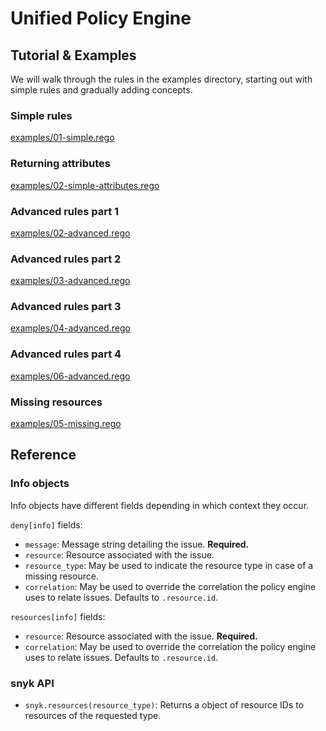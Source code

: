 # Unified Policy Engine

## Tutorial & Examples

We will walk through the rules in the examples directory, starting out with
simple rules and gradually adding concepts.

### Simple rules

[examples/01-simple.rego](examples/01-simple.rego)

### Returning attributes

[examples/02-simple-attributes.rego](examples/02-simple=attributes.rego)

### Advanced rules part 1

[examples/02-advanced.rego](examples/02-advanced.rego)

### Advanced rules part 2

[examples/03-advanced.rego](examples/03-advanced.rego)

### Advanced rules part 3

[examples/04-advanced.rego](examples/04-advanced.rego)

### Advanced rules part 4

[examples/06-advanced.rego](examples/06-advanced.rego)


### Missing resources

[examples/05-missing.rego](examples/05-missing.rego)

## Reference

### Info objects

Info objects have different fields depending in which context they occur.

`deny[info]` fields:

 -  `message`: Message string detailing the issue.  **Required.**
 -  `resource`: Resource associated with the issue.
 -  `resource_type`: May be used to indicate the resource type in case of a
    missing resource.
 -  `correlation`: May be used to override the correlation the policy engine
    uses to relate issues.  Defaults to `.resource.id`.

`resources[info]` fields:

 -  `resource`: Resource associated with the issue.  **Required.**
 -  `correlation`: May be used to override the correlation the policy engine
    uses to relate issues.  Defaults to `.resource.id`.

### snyk API

 -  `snyk.resources(resource_type)`:
    Returns a object of resource IDs to resources of the requested type.
